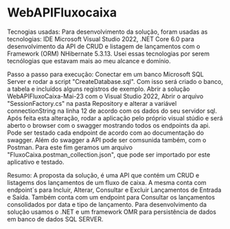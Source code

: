 # WebAPIFluxocaixa
Tecnogias usadas:
Para desenvolvimento da solução, foram usadas as tecnologias: IDE Microsoft Visual Studio 2022, .NET Core 6.0 para desenvolvimento da API de CRUD e listagem de lançamentos com o Framework (ORM) NHibernate 5.3.13. Usei essas tecnologias por serem tecnólogias que estavam mais ao meu alcance e domínio.

Passo a passo para execução:
Conectar em um banco Microsoft SQL Server e rodar a script "CreateDatabase.sql". Com isso será criado o banco, a tabela e incluídos alguns registros de exemplo.
Abrir a solução WebAPIFluxoCaixa-Mai-23 com o Visual Studio 2022, Abrir o arquivo "SessionFactory.cs" na pasta Repository e alterar a variável connectionString na linha 12 de acordo com os dados do seu servidor sql. Após feita esta alteração, rodar a aplicação pelo próprio visual stúdio e será aberto o browser com o swagger mostrando todos os endpoints da api.
Pode ser testado cada endpoint de acordo com ao documentação do swagger.
Além do swagger a API pode ser comsunida também, com o Postman. Para este fim geramos um arquivo "FluxoCaixa.postman_collection.json", que pode ser importado por este aplicativo e testado.

Resumo:
A proposta da solução, é uma API que contém um CRUD e listagems dos lançamentos de um fluxo de caixa.
A mesma conta com endpoint´s para Incluir, Alterar, Consultar e Excluir Lançamentos de Entrada e Saída. Também conta com um endpoint para Consultar os lançamentos consolidados por data e tipo de lançamento.
Para desenvolvimento da solução usamos o .NET e um framework OMR para persistência de dados em banco de dados SQL SERVER.
